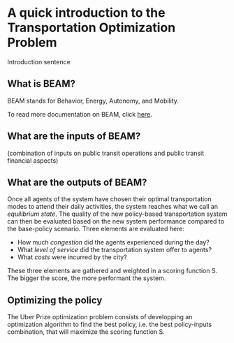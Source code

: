 # A quick introduction to the Transportation Optimization Problem

Introduction sentence

## What is BEAM?

BEAM stands for Behavior, Energy, Autonomy, and Mobility.

To read more documentation on BEAM, click [here](https://beam.readthedocs.io/en/latest/about.html#overview).

## What are the inputs of BEAM?

(combination of inputs on public transit operations and public transit financial aspects)


## What are the outputs of BEAM? 

Once all agents of the system have chosen their optimal transportation modes to attend their daily activities, the system reaches what we call an *equilibrium state*. The quality of the new policy-based transportation system can then be evaluated based on the new system performance compared to the base-policy scenario. Three elements are evaluated here:

* How much *congestion* did the agents experienced during the day?
* What *level of service* did the transportation system offer to agents?
* What *costs* were incurred by the city?

These three elements are gathered and weighted in a scoring function S. The bigger the score, the more performant the system.

## Optimizing the policy  

The Uber Prize optimization problem consists of developping an optimization algorithm to find the best policy, i.e. the best policy-inputs combination, that will maximize the scoring function S.
